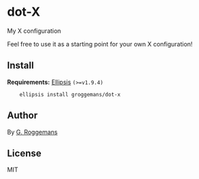# dot-X
My X configuration

Feel free to use it as a starting point for your own X configuration!

## Install
**Requirements:** [Ellipsis][ellipsis] `(>=v1.9.4)`

``` shell
    ellipsis install groggemans/dot-x
```
## Author
By [G. Roggemans][groggemans]

## License
MIT

[Ellipsis]:             https://github.com/ellipsis/ellipsis
[groggemans]:           https://github.com/groggemans
